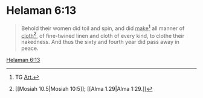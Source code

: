 # Helaman 6:13

> Behold their women did toil and spin, and did <u>make</u>[^a] all manner of <u>cloth</u>[^b], of fine-twined linen and cloth of every kind, to clothe their nakedness. And thus the sixty and fourth year did pass away in peace.

[Helaman 6:13](https://www.churchofjesuschrist.org/study/scriptures/bofm/hel/6?lang=eng&id=p13#p13)


[^a]: TG [Art.](https://www.churchofjesuschrist.org/study/scriptures/tg/art?lang=eng)
[^b]: [[Mosiah 10.5|Mosiah 10:5]]; [[Alma 1.29|Alma 1:29.]]
